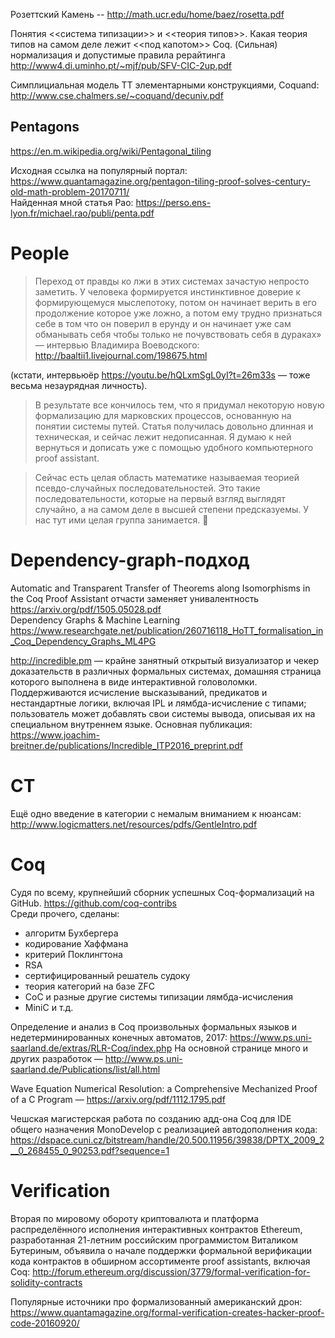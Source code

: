 Розеттский Камень -- http://math.ucr.edu/home/baez/rosetta.pdf

Понятия <<система типизации>> и <<теория типов>>.
Какая теория типов на самом деле лежит <<под капотом>> Coq.
(Сильная) нормализация и допустимые правила рерайтинга  
http://www4.di.uminho.pt/~mjf/pub/SFV-CIC-2up.pdf

Симплициальная модель ТТ элементарными конструкциями, Coquand:  
http://www.cse.chalmers.se/~coquand/decuniv.pdf

## Pentagons
https://en.m.wikipedia.org/wiki/Pentagonal_tiling

Исходная ссылка на популярный портал: https://www.quantamagazine.org/pentagon-tiling-proof-solves-century-old-math-problem-20170711/  
Найденная мной статья Рао: https://perso.ens-lyon.fr/michael.rao/publi/penta.pdf

# People
> Переход от правды ко лжи в этих системах зачастую непросто заметить. У человека формируется инстинктивное доверие к формирующемуся мыслепотоку, потом он начинает верить в его продолжение которое уже ложно, а потом ему трудно признаться себе в том что он поверил в ерунду и он начинает уже сам обманывать себя чтобы только не почувствовать себя в дураках» — интервью Владимира Воеводского: http://baaltii1.livejournal.com/198675.html

(кстати, интервьюёр https://youtu.be/hQLxmSgL0yI?t=26m33s — тоже весьма незаурядная личность).

> В результате все кончилось тем, что я придумал некоторую новую формализацию для марковских процессов, основанную на понятии системы путей. Статья получилась довольно длинная и техническая, и сейчас лежит недописанная. Я думаю к ней вернуться и дописать уже с помощью удобного компьютерного proof assistant.

>Сейчас есть целая область математике называемая теорией псевдо-случайных последовательностей. Это такие последовательности, которые на первый взгляд выглядят случайно, а на самом деле в высшей степени предсказуемы. У нас тут ими целая группа занимается. 🤔

# Dependency-graph-подход
Automatic and Transparent Transfer of Theorems along Isomorphisms in the Coq Proof Assistant
отчасти заменяет унивалентность
https://arxiv.org/pdf/1505.05028.pdf  
Dependency Graphs & Machine Learning https://www.researchgate.net/publication/260716118_HoTT_formalisation_in_Coq_Dependency_Graphs_ML4PG

http://incredible.pm — крайне занятный открытый визуализатор и чекер доказательств в различных формальных системах, домашняя страница которого выполнена в виде интерактивной головоломки. Поддерживаются исчисление высказываний, предикатов и нестандартные логики, включая IPL и лямбда-исчисление с типами; пользователь может добавлять свои системы вывода, описывая их на специальном внутреннем языке. Основная публикация: https://www.joachim-breitner.de/publications/Incredible_ITP2016_preprint.pdf

# CT
Ещё одно введение в категории с немалым вниманием к нюансам: http://www.logicmatters.net/resources/pdfs/GentleIntro.pdf

# Coq
Судя по всему, крупнейший сборник успешных Coq-формализаций на GitHub. https://github.com/coq-contribs  
Среди прочего, сделаны:
* алгоритм Бухбергера
* кодирование Хаффмана
* критерий Поклингтона
* RSA
* сертифицированный решатель судоку
* теория категорий на базе ZFC
* CoC и разные другие системы типизации лямбда-исчисления
* MiniC и т.д.

Определение и анализ в Coq произвольных формальных языков и недетерминированных конечных автоматов, 2017: https://www.ps.uni-saarland.de/extras/RLR-Coq/index.php
На основной странице много и других разработок — http://www.ps.uni-saarland.de/Publications/list/all.html

Wave Equation Numerical Resolution: a
Comprehensive Mechanized Proof of a C Program — https://arxiv.org/pdf/1112.1795.pdf

Чешская магистерская работа по созданию адд-она Coq для IDE общего назначения MonoDevelop с реализацией автодополнения кода: https://dspace.cuni.cz/bitstream/handle/20.500.11956/39838/DPTX_2009_2__0_268455_0_90253.pdf?sequence=1

# Verification
Вторая по мировому обороту криптовалюта и платформа распределённого исполнения интерактивных контрактов Ethereum, разработанная 21-летним российским программистом Виталиком Бутериным, объявила о начале поддержки формальной верификации кода контрактов в обширном ассортименте proof assistants, включая Coq: http://forum.ethereum.org/discussion/3779/formal-verification-for-solidity-contracts

Популярные источники про формализованный американский дрон: https://www.quantamagazine.org/formal-verification-creates-hacker-proof-code-20160920/
